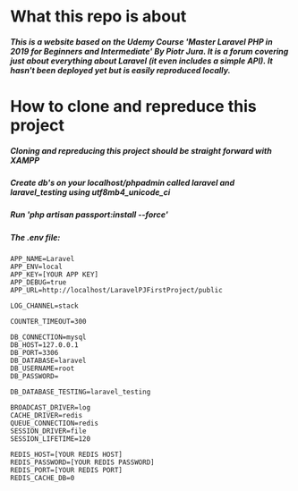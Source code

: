 # What this repo is about

##### This is a website based on the Udemy Course 'Master Laravel PHP in 2019 for Beginners and Intermediate' By Piotr Jura. It is a forum covering just about everything about Laravel (it even includes a simple API). It hasn't been deployed yet but is easily reproduced locally.

# How to clone and repreduce this project

##### Cloning and repreducing this project should be straight forward with XAMPP

##### Create db's on your localhost/phpadmin called laravel and laravel_testing using utf8mb4_unicode_ci

##### Run 'php artisan passport:install --force'

##### The .env file:

```
APP_NAME=Laravel
APP_ENV=local
APP_KEY=[YOUR APP KEY]
APP_DEBUG=true
APP_URL=http://localhost/LaravelPJFirstProject/public

LOG_CHANNEL=stack

COUNTER_TIMEOUT=300

DB_CONNECTION=mysql
DB_HOST=127.0.0.1
DB_PORT=3306
DB_DATABASE=laravel
DB_USERNAME=root
DB_PASSWORD=

DB_DATABASE_TESTING=laravel_testing

BROADCAST_DRIVER=log
CACHE_DRIVER=redis
QUEUE_CONNECTION=redis
SESSION_DRIVER=file
SESSION_LIFETIME=120

REDIS_HOST=[YOUR REDIS HOST]
REDIS_PASSWORD=[YOUR REDIS PASSWORD]
REDIS_PORT=[YOUR REDIS PORT]
REDIS_CACHE_DB=0
```
